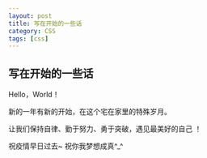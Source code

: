 ```yaml
---
layout: post
title: 写在开始的一些话
category: CSS
tags: [css]
---
```


## 写在开始的一些话

Hello，World！

新的一年有新的开始，在这个宅在家里的特殊岁月。

让我们保持自律、勤于努力、勇于突破，遇见最美好的自己 ！

祝疫情早日过去~  祝你我梦想成真^_^